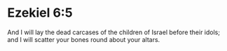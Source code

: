 # Ezekiel 6:5

And I will lay the dead carcases of the children of Israel before their idols; and I will scatter your bones round about your altars.